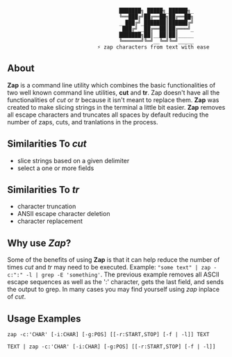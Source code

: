                                         ███████╗_█████╗_██████╗_
                                        ╚══███╔╝██╔══██╗██╔══██╗
                                        __███╔╝_███████║██████╔╝
                                        _███╔╝__██╔══██║██╔═══╝_
                                        ███████╗██║__██║██║_____
                                        ╚══════╝╚═╝__╚═╝╚═╝_____
                                 ⚡ zap characters from text with ease

## About

**Zap** is a command line utility which combines the basic functionalities of two well known command line utilities, **cut** and **tr**. Zap doesn't have all the functionalities of *cut* or *tr* because it isn't meant to replace them. **Zap** was created to make slicing strings in the terminal a little bit easier. **Zap** removes all escape characters and truncates all spaces by default reducing the number of zaps, cuts, and tranlations in the process.

## Similarities To *cut*

- slice strings based on a given delimiter
- select a one or more fields

## Similarities To *tr*

- character truncation
- ANSII escape character deletion
- character replacement


## Why use *Zap*?

Some of the benefits of using **Zap** is that it can help reduce the number of times *cut* and *tr* may need to be executed. Example: `"some text" | zap -c:":" -l | grep -E 'something'`. The previous example removes all ASCII escape sequences as well as the ':' character, gets the last field, and sends the output to grep. In many cases you may find yourself using *zap* inplace of *cut*.

## Usage Examples

`zap -c:'CHAR' [-i:CHAR] [-g:POS] [[-r:START,STOP] [-f | -l]] TEXT`

`TEXT | zap -c:'CHAR' [-i:CHAR] [-g:POS] [[-r:START,STOP] [-f | -l]]`
